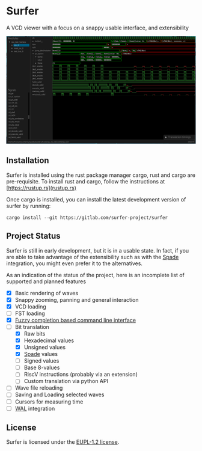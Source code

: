 # Surfer

A VCD viewer with a focus on a snappy usable interface, and extensibility

![A screenshot of surfer](misc/screenshot.png)

## Installation

Surfer is installed using the rust package manager cargo, rust and cargo are pre-requisite. To install rust and cargo, follow
the instructions at [https://rustup.rs](rustup.rs)

Once cargo is installed, you can install the latest development version of surfer by
running:
```
cargo install --git https://gitlab.com/surfer-project/surfer
```

## Project Status

Surfer is still in early development, but it is in a usable state. In fact, if
you are able to take advantage of the extensibility such as with the
[Spade](https://spade-lang.org) integration, you might even prefer it to the alternatives.

As an indication of the status of the project, here is an incomplete list of supported and planned features

- [x] Basic rendering of waves
- [x] Snappy zooming, panning and general interaction
- [x] VCD loading
- [ ] FST loading
- [x] [Fuzzy completion based command line interface](misc/surfer_ui_trimmed.mp4)
- [ ] Bit translation
    - [x] Raw bits
    - [x] Hexadecimal values
    - [x] Unsigned values
    - [x] [Spade](https://spade-lang.org) values
    - [ ] Signed values
    - [ ] Base 8-values
    - [ ] RiscV instructions (probably via an extension)
    - [ ] Custom translation via python API
- [ ] Wave file reloading
- [ ] Saving and Loading selected waves
- [ ] Cursors for measuring time
- [ ] [WAL](https://wal-lang.org) integration

## License

Surfer is licensed under the [EUPL-1.2 license](LICENSE.txt).

